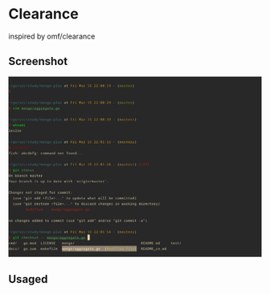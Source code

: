 # Clearance
inspired by omf/clearance

## Screenshot

![screenshot](https://github.com/here-Leslie-Lau/clearance/blob/master/screenshot.png)

## Usaged

